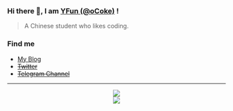 ### Hi there 👋, I am [YFun (@oCoke)](https://yfun.top) !

> A Chinese student who likes coding.

### Find me

- [My Blog](https://blog.yfun.top)
- ~~[Twitter](https://twitter.com/OhhhCKY)~~
- ~~[Telegram Channel](https://t.me/s/always_explore)~~

---

<p align="center">
<img src="https://github-readme-stats.mrdulin.vercel.app/api?username=oCoke&show_icons=true&hide_border=true">
<br>
<img src="https://visitor-badge.glitch.me/badge?page_id=oCoke.oCoke">
</p>
